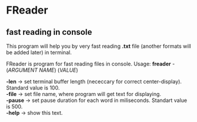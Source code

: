 # FReader
## fast reading in console

This program will help you by very fast reading **.txt** file (another formats will be added later) in terminal.

FReader is program for fast reading files in console.
Usage:
**freader** -(*ARGUMENT NAME*) (*VALUE*)

**-len**   -> set terminal buffer length (nececcary for correct center-display). Standard value is 100.  
**-file**  -> set file name, where program will get text for displaying.  
**-pause** -> set pause duration for each word in miliseconds. Standart value is 500.  
**-help**  -> show this text.  
